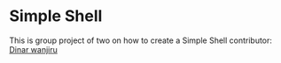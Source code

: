 # Simple Shell
This is group project of two on how to create a Simple Shell
contributor: [Dinar wanjiru](https://github.com/Dinarwanjiru)

